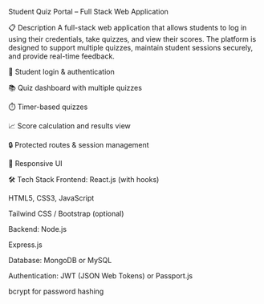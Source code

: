 Student Quiz Portal – Full Stack Web Application


📋 Description
A full-stack web application that allows students to log in using their credentials, take quizzes, and view their scores. The platform is designed to support multiple quizzes, maintain student sessions securely, and provide real-time feedback.


🔐 Student login & authentication

📚 Quiz dashboard with multiple quizzes

⏱️ Timer-based quizzes

📈 Score calculation and results view

🔒 Protected routes & session management

🎨 Responsive UI

🛠 Tech Stack
Frontend:
React.js (with hooks)

HTML5, CSS3, JavaScript

Tailwind CSS / Bootstrap (optional)

Backend:
Node.js

Express.js

Database:
MongoDB or MySQL

Authentication:
JWT (JSON Web Tokens) or Passport.js

bcrypt for password hashing

